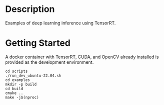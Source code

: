 # Description

Examples of deep learning inference using TensorRT.

# Getting Started

A docker container with TensorRT, CUDA, and OpenCV already installed is provided as the
development environment.

```
cd scripts
./run_dev_ubuntu-22.04.sh
cd examples
mkdir -p build
cd build
cmake ..
make -j$(nproc)
```